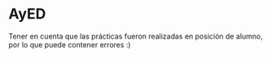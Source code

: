 # AyED
Tener en cuenta que las prácticas fueron realizadas en posición de alumno, por lo que puede contener errores :)
